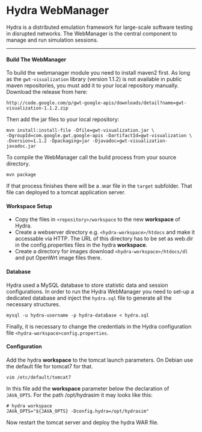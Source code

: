 Hydra WebManager
================

Hydra is a distributed emulation framework for large-scale software testing in disrupted networks. The WebManager is the central component to manage and run simulation sessions.

----------


#### Build The WebManager

To build the webmanager module you need to install maven2 first. As long as the `gwt-visualization` library (version 1.1.2) is not available in public maven repositories,
you must add it to your local repository manually. Download the release from here:

`http://code.google.com/p/gwt-google-apis/downloads/detail?name=gwt-visualization-1.1.2.zip`

Then add the jar files to your local repository:

```
mvn install:install-file -Dfile=gwt-visualization.jar \
-DgroupId=com.google.gwt.google-apis -DartifactId=gwt-visualization \
-Dversion=1.1.2 -Dpackaging=jar -Djavadoc=gwt-visualization-javadoc.jar
```

To compile the WebManager call the build process from your source directory.

```
mvn package
```

If that process finishes there will be a .war file in the `target` subfolder.
That file can deployed to a tomcat application server.


#### Workspace Setup

 - Copy the files in `<repository>/workspace` to the new **workspace** of Hydra.
 - Create a webserver directory e.g. `<hydra-workspace>/htdocs` and make it accessable via HTTP. The URL of this directory has to be set as web.dir in the config.properties files in the hydra **workspace**.
 - Create a directory for images download `<hydra-workspace>/htdocs/dl` and put OpenWrt image files there.


#### Database

Hydra used a MySQL database to store statistic data and session configurations. In order
to run the Hydra WebManager you need to set-up a dedicated database and inject the
`hydra.sql` file to generate all the necessary structures.

```
mysql -u hydra-username -p hydra-database < hydra.sql
```

Finally, it is necessary to change the credentials in the Hydra configuration file
`<hydra-workspace>config.properties`.

#### Configuration

Add the hydra **workspace** to the tomcat launch parameters. On Debian use the
default file for tomcat7 for that.

```
vim /etc/default/tomcat7
```

In this file add the **workspace** parameter below the declaration of `JAVA_OPTS`.
For the path /opt/hydrasim it may looks like this:

```
# hydra workspace
JAVA_OPTS="${JAVA_OPTS} -Dconfig.hydra=/opt/hydrasim"
```

Now restart the tomcat server and deploy the hydra WAR file.

